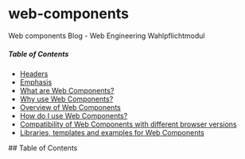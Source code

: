 # web-components
Web components Blog - Web Engineering Wahlpflichtmodul

##### Table of Contents  
* [Headers](#headers)  
* [Emphasis](#emphasis)  
* [What are Web Components?](#whatare)  
* [Why use Web Components?](#whyuse)  
* [Overview of Web Components](#overview)  
* [How do I use Web Components?](#howuse)   
* [Compatibility of Web Components with different browser versions](#compatibility)  
* [Libraries, templates and examples for Web Components](#libraries)  

<a name="headers"/>   
## Table of Contents  
